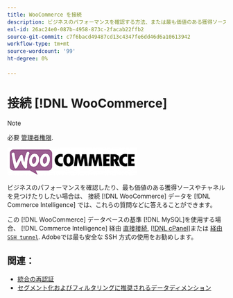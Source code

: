 ```yaml
---
title: WooCommerce を接続
description: ビジネスのパフォーマンスを確認する方法、または最も価値のある獲得ソースやチャネルを見つける方法を学びます。
exl-id: 26ac24e0-087b-4958-873c-2facab22ffb2
source-git-commit: c7f6bacd49487cd13c4347fe6dd46d6a10613942
workflow-type: tm+mt
source-wordcount: '99'
ht-degree: 0%

---
```


# 接続 [!DNL WooCommerce]

>[!NOTE]
>
>必要 [管理者権限](../../../administrator/user-management/user-management.md).

![](../../../assets/WooCommerce-Logo.jpg)

ビジネスのパフォーマンスを確認したり、最も価値のある獲得ソースやチャネルを見つけたりしたい場合は、 接続 [!DNL WooCommerce] データを [!DNL Commerce Intelligence] では、これらの質問などに答えることができます。

この [!DNL WooCommerce] データベースの基準 [!DNL MySQL]を使用する場合、 [!DNL Commerce Intelligence] 経由 [直接接続](../integrations/mysql-via-a-direct-connection.md), [[!DNL cPanel]](../integrations/mysql-via-cpanel.md)または [経由 `SSH tunnel`](../integrations/mysql-via-ssh-tunnel.md). Adobeでは最も安全な SSH 方式の使用をお勧めします。

## 関連：

* [統合の再認証](https://experienceleague.adobe.com/docs/commerce-knowledge-base/kb/how-to/mbi-reauthenticating-integrations.html)
* [セグメント化およびフィルタリングに推奨されるデータディメンション](../../../best-practices/segment-filter.md)
